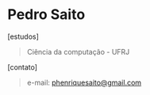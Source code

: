 # Pedro Saito

[estudos]
> Ciência da computação - UFRJ

[contato]
>  e-mail: phenriquesaito@gmail.com
